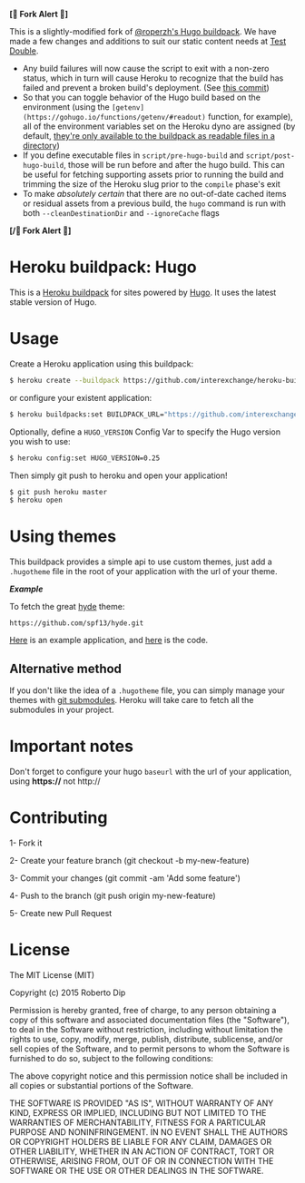 **[🍴 Fork Alert 🍴]**

This is a slightly-modified fork of [@roperzh's Hugo
buildpack](https://github.com/roperzh/heroku-buildpack-hugo). We have made a
few changes and additions to suit our static content needs at [Test
Double](https://testdouble.com).

* Any build failures will now cause the script to exit with a non-zero status,
  which in turn will cause Heroku to recognize that the build has failed and
  prevent a broken build's deployment. (See [this
  commit](https://github.com/testdouble/heroku-buildpack-hugo/commit/64a8b54d6206e41afa9d001eb9dce8cba4054141))
* So that you can toggle behavior of the Hugo build based on the environment
  (using the `[getenv](https://gohugo.io/functions/getenv/#readout)` function,
  for example), all of the environment variables set on the Heroku dyno are
  assigned (by default, [they're only available to the buildpack as readable
  files in a
  directory](https://devcenter.heroku.com/articles/buildpack-api#bin-compile))
* If you define executable files in `script/pre-hugo-build` and
  `script/post-hugo-build`, those will be run before and after the hugo build.
  This can be useful for fetching supporting assets prior to running the build
  and trimming the size of the Heroku slug prior to the `compile` phase's exit
* To make _absolutely certain_ that there are no out-of-date cached items or
  residual assets from a previous build, the `hugo` command is run with both
  `--cleanDestinationDir` and `--ignoreCache` flags

**[/🍴 Fork Alert 🍴]**



Heroku buildpack: Hugo
===

This is a [Heroku buildpack](https://devcenter.heroku.com/articles/buildpacks)
for sites powered by [Hugo](https://github.com/spf13/hugo).
It uses the latest stable version of Hugo.

Usage
===

Create a Heroku application using this buildpack:

```bash
$ heroku create --buildpack https://github.com/interexchange/heroku-buildpack-hugo.git
```

or configure your existent application:

```bash
$ heroku buildpacks:set BUILDPACK_URL="https://github.com/interexchange/heroku-buildpack-hugo.git"
```

Optionally, define a `HUGO_VERSION` Config Var to specify the Hugo version you wish to use:

```bash
$ heroku config:set HUGO_VERSION=0.25
```

Then simply git push to heroku and open your application!

```bash
$ git push heroku master
$ heroku open
```

Using themes
===

This buildpack provides a simple api to use custom themes, just add a `.hugotheme`
file in the root of your application with the url of your theme.

***Example***

To fetch the great [hyde](https://github.com/spf13/hyde.git) theme:

```
https://github.com/spf13/hyde.git
```

[Here](http://immense-hollows-6319.herokuapp.com/) is an example application,
and [here](https://github.com/roperzh/example-heroku-buildpack-hugo) is the code.

Alternative method
---

If you don't like the idea of a `.hugotheme` file, you can simply manage your
themes with [git submodules](http://git-scm.com/book/en/Git-Tools-Submodules).
Heroku will take care to fetch all the submodules in your project.

Important notes
===

Don't forget to configure your hugo `baseurl` with the url of your application, using **https://** not http://

Contributing
===

1- Fork it

2- Create your feature branch (git checkout -b my-new-feature)

3- Commit your changes (git commit -am 'Add some feature')

4- Push to the branch (git push origin my-new-feature)

5- Create new Pull Request

License
===

The MIT License (MIT)

Copyright (c) 2015 Roberto Dip

Permission is hereby granted, free of charge, to any person obtaining a copy of
this software and associated documentation files (the "Software"), to deal in
the Software without restriction, including without limitation the rights to
use, copy, modify, merge, publish, distribute, sublicense, and/or sell copies of
the Software, and to permit persons to whom the Software is furnished to do so,
subject to the following conditions:

The above copyright notice and this permission notice shall be included in all
copies or substantial portions of the Software.

THE SOFTWARE IS PROVIDED "AS IS", WITHOUT WARRANTY OF ANY KIND, EXPRESS OR
IMPLIED, INCLUDING BUT NOT LIMITED TO THE WARRANTIES OF MERCHANTABILITY, FITNESS
FOR A PARTICULAR PURPOSE AND NONINFRINGEMENT. IN NO EVENT SHALL THE AUTHORS OR
COPYRIGHT HOLDERS BE LIABLE FOR ANY CLAIM, DAMAGES OR OTHER LIABILITY, WHETHER
IN AN ACTION OF CONTRACT, TORT OR OTHERWISE, ARISING FROM, OUT OF OR IN
CONNECTION WITH THE SOFTWARE OR THE USE OR OTHER DEALINGS IN THE SOFTWARE.
